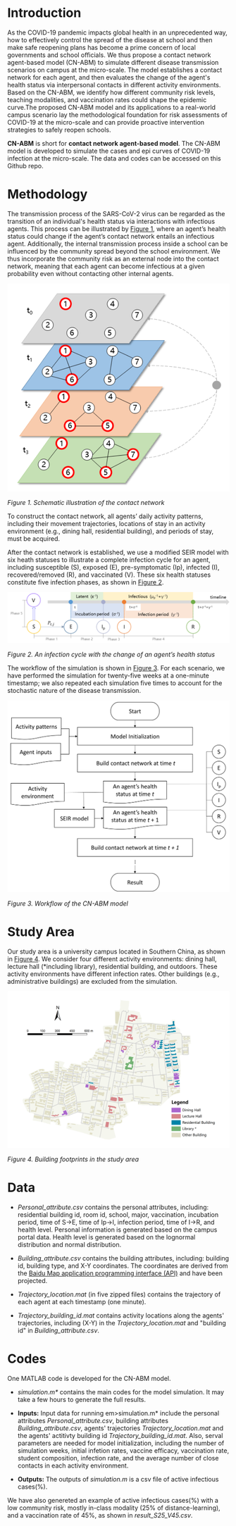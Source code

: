 ﻿# Introduction

As the COVID-19 pandemic impacts global health in an unprecedented way, how to effectively control the spread of the disease at school and then make safe reopening plans has become a prime concern of local governments and school officials. We thus propose a contact network agent-based model (CN-ABM) to simulate different disease transmission scenarios on campus at the micro-scale. The model establishes a contact network for each agent, and then evaluates the change of the agent's health status via interpersonal contacts in different activity environments. Based on the CN-ABM, we identify how different community risk levels, teaching modalities, and vaccination rates could shape the epidemic curve.The proposed CN-ABM model and its applications to a real-world campus scenario lay the methodological foundation for risk assessments of COVID-19 at the micro-scale and can provide proactive intervention strategies to safely reopen schools. 

**CN-ABM** is short for **contact network agent-based model**. The CN-ABM model is developed to simulate the cases and epi curves of COVID-19 infection at the micro-scale. The data and codes can be accessed on this Github repo.

# Methodology

The transmission process of the SARS-CoV-2 virus can be regarded as the transition of an individual's health status via interactions with infectious agents. This process can be illustrated by [Figure 1](https://github.com/xic19022/cnabm/blob/figures/contact_network.png), where an agent’s health status could change if the agent’s contact network entails an infectious agent. Additionally, the internal transmission process inside a school can be influenced by the community spread beyond the school environment. We thus incorporate the community risk as an external node into the contact network, meaning that each agent can become infectious at a given probability even without contacting other internal agents.

![Figure 1](https://github.com/xic19022/cnabm/blob/figures/contact_network.png)

<em>Figure 1. Schematic illustration of the contact network</em> 

To construct the contact network, all agents’ daily activity patterns, including their movement trajectories, locations of stay in an activity environment (e.g., dining hall, residential building), and periods of stay, must be acquired. 

After the contact network is established, we use a modified SEIR model with six heath statuses to illustrate a complete infection cycle for an agent, including susceptible (S), exposed (E), pre-symptomatic (Ip), infected (I), recovered/removed (R), and vaccinated (V). These six health statuses constitute five infection phases, as shown in [Figure 2](https://github.com/xic19022/cnabm/blob/figures/SEIR.png).

![Figure 2](https://github.com/xic19022/cnabm/blob/figures/SEIR.png)

<em>Figure 2. An infection cycle with the change of an agent’s health status</em>

The workflow of the simulation is shown in [Figure 3](https://github.com/xic19022/cnabm/blob/figures/workflow.png). For each scenario, we have performed the simulation for twenty-five weeks at a one-minute timestamp; we also repeated each simulation five times to account for the stochastic nature of the disease transmission. 

![Figure 3](https://github.com/xic19022/cnabm/blob/figures/workflow.png)

<em>Figure 3. Workflow of the CN-ABM model</em>

# Study Area

Our study area is a university campus located in Southern China, as shown in [Figure 4](https://github.com/xic19022/cnabm/blob/figures/study_area.png). We consider four different activity environments: dining hall, lecture hall (\*including library), residential building, and outdoors. These activity environments have different infection rates. Other buildings (e.g., administrative buildings) are excluded from the simulation.

![Figure 4](https://github.com/xic19022/cnabm/blob/figures/study_area.png)

<em>Figure 4. Building footprints in the study area</em>

# Data

* <em>Personal_attribute.csv</em> contains the personal attributes, including: residential building id, room id, school, major, vaccination, incubation period, time of S→E, time of Ip→I, infection period, time of I→R, and health level. Personal information is generated based on the campus portal data. Health level is generated based on the lognormal distribution and normal distribution.

* <em>Building_attribute.csv</em> contains the building attributes, including: building id, building type, and X-Y coordinates. The coordinates are derived from the [Baidu Map application programming interface (API)](https://lbsyun.baidu.com/) and have been projected.

* <em>Trajectory_location.mat</em> (in five zipped files) contains the trajectory of each agent at each timestamp (one minute).

* <em>Trajectory_building_id.mat</em> contains activity locations along the agents' trajectories, including (X-Y) in the <em>Trajectory_location.mat</em> and "building id" in <em>Building_attribute.csv</em>.

# Codes

One MATLAB code is developed for the CN-ABM model.

* <em>simulation.m*</em> contains the main codes for the model simulation. It may take a few hours to generate the full results.

* **Inputs:** Input data for running em>simulation.m*</em> include the personal attributes <em>Personal_attribute.csv</em>, building attributes <em>Building_attribute.csv</em>, agents' trajectories <em>Trajectory_location.mat</em> and the agents' actitivty building id <em>Trajectory_building_id.mat</em>. Also, serval parameters are needed for model initialization, including the number of simulation weeks, initial infetion rates, vaccine efficacy, vaccination rate, student composition, infection rate, and the average number of close contacts in each activity environment.

* **Outputs:** The outputs of <em>simulation.m</em> is a csv file of active infectious cases(%).

We have also genereted an example of active infectious cases(%) with a low community risk, mostly in-class modality (25% of distance-learning), and a vaccination rate of 45%, as shown in <em>result_S25_V45.csv</em>.
